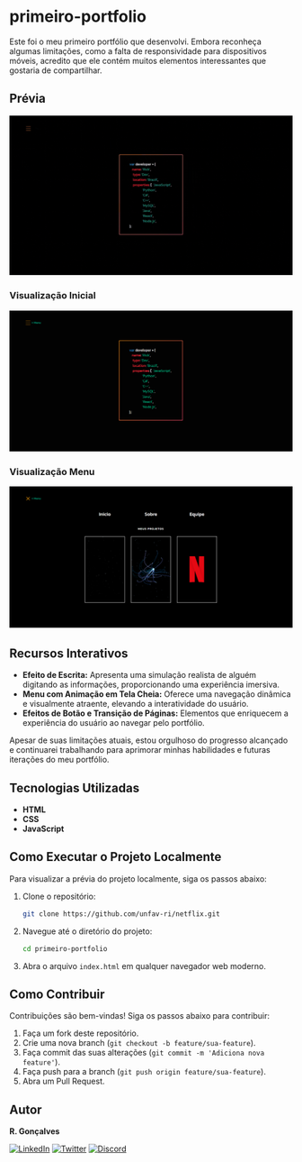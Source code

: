# primeiro-portfolio

Este foi o meu primeiro portfólio que desenvolvi. Embora reconheça algumas limitações, como a falta de responsividade para dispositivos móveis, acredito que ele contém muitos elementos interessantes que gostaria de compartilhar.

## Prévia

<img src="https://github.com/unfav-ri/assets/blob/master/PRIMEIRO-PORTIFOLIO/primeiro-portfolio.gif">

### Visualização Inicial

<img src="https://github.com/unfav-ri/assets/blob/master/PRIMEIRO-PORTIFOLIO/pag_inicial.png">

### Visualização Menu

<img src="https://github.com/unfav-ri/assets/blob/master/PRIMEIRO-PORTIFOLIO/menu.png">

## Recursos Interativos

- **Efeito de Escrita:** Apresenta uma simulação realista de alguém digitando as informações, proporcionando uma experiência imersiva.
- **Menu com Animação em Tela Cheia:** Oferece uma navegação dinâmica e visualmente atraente, elevando a interatividade do usuário.
- **Efeitos de Botão e Transição de Páginas:** Elementos que enriquecem a experiência do usuário ao navegar pelo portfólio.

Apesar de suas limitações atuais, estou orgulhoso do progresso alcançado e continuarei trabalhando para aprimorar minhas habilidades e futuras iterações do meu portfólio.

## Tecnologias Utilizadas

- **HTML**
- **CSS**
- **JavaScript**

## Como Executar o Projeto Localmente

Para visualizar a prévia do projeto localmente, siga os passos abaixo:

1. Clone o repositório:
    ```sh
    git clone https://github.com/unfav-ri/netflix.git
    ```
2. Navegue até o diretório do projeto:
    ```sh
    cd primeiro-portfolio
    ```
3. Abra o arquivo `index.html` em qualquer navegador web moderno.

## Como Contribuir

Contribuições são bem-vindas! Siga os passos abaixo para contribuir:

1. Faça um fork deste repositório.
2. Crie uma nova branch (`git checkout -b feature/sua-feature`).
3. Faça commit das suas alterações (`git commit -m 'Adiciona nova feature'`).
4. Faça push para a branch (`git push origin feature/sua-feature`).
5. Abra um Pull Request.

## Autor

**R. Gonçalves**

[![LinkedIn](https://img.shields.io/badge/LinkedIn-0077B5?style=for-the-badge&logo=linkedin&logoColor=white)](https://www.linkedin.com/in/unic-ri/)
[![Twitter](https://img.shields.io/badge/Twitter-1DA1F2?style=for-the-badge&logo=twitter&logoColor=white)](https://twitter.com/unic_ri)
[![Discord](https://img.shields.io/badge/Discord-7289DA?style=for-the-badge&logo=discord&logoColor=white)](https://discord.com/users/210427541956198400)
